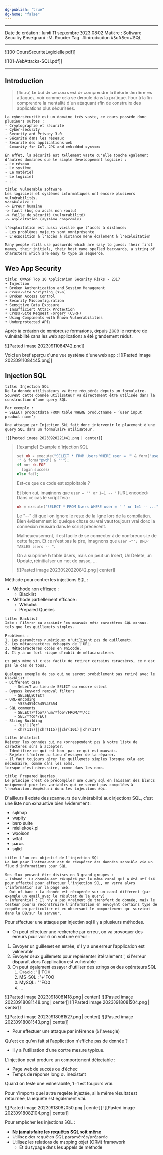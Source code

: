 ```yaml
---
dg-publish: "true"
dg-home: "false"
---
```

---

 Date de création : lundi 11 septembre 2023 08:02
 Matière : Software Security
 Enseignant : M. Roudier
 Tag : #Introduction #SoftSec #SQL 

---

![[00-CoursSecuriteLogicielle.pdf]]

![[01-WebAttacks-SQLI.pdf]]

---
## Introduction

> [!intro]
> Le but de ce cours est de comprendre la théorie derrière les attaques, voir comme cela se déroule dans la pratique. Pour à la fin comprendre la mentalité d'un attaquant afin de construire des applications plus sécurisées.
> 

```ad-info
La cybersécurité est un domaine très vaste, ce cours possède donc plusieurs suites :
- Cryptographie et sécurité
- Cyber-security
- Security and Privacy 3.0
- Sécurité dans les réseaux 
- Sécurité des applications web 
- Security for IoT, CPS and embedded systems

En effet, la sécurité est tellement vaste qu'elle touche également d'autres domaines que le simple développement logiciel :
- Le réseau
- Le système
- Le matériel
- Le logiciel
- ...
```

```ad-hint
title: Vulnerable software
Les logiciels et systèmes informatiques ont encore plusieurs vulnérabilités.
Vocabulaire :
-> Erreur humaine 
-> fault (bug ou accès non voulu) 
-> faille de sécurité (vulnérabilité) 
-> exploitation (système compromis)

l'exploitation est aussi vieille que l'accès à distance:
- Les problèmes majeurs sont omniprésente
- L'exposition à l'accès à distance mène également à l'exploitation
```

```ad-cite
Many people still use passwords which are easy to guess: their first names, their initials, their host name spelled backwards, a string of characters which are easy to type in sequence.
```

## Web App Security

```ad-info
title: OWASP Top 10 Application Security Risks - 2017
• Injection
• Broken Authentication and Session Management
• Cross-Site Scripting (XSS)
• Broken Access Control
• Security Misconfiguration
• Sensitive Data Exposure
• Insufficient Attack Protection
• Cross-Site Request Forgery (CSRF)
• Using Components with Known Vulnerabilities
• Underprotected APIs
```

Après la création de nombreuse formations, depuis 2009 le nombre de vulnérabilité dans les web applications a été grandement réduit.

![[Pasted image 20230911084742.png]]

Voici un bref aperçu d'une vue système d'une web app :
![[Pasted image 20230911084445.png]]

## Injection SQL

```ad-bug
title: Injection SQL
De la donnée utilisateurs va être récupérée depuis un formulaire.
Souvent cette donnée utilisateur va directement être utilisée dans la construction d'une query SQL.

Par exemple : 
– SELECT productdata FROM table WHERE productname = ‘user input product name’;

Une attaque par Injection SQL fait donc intervenir le placement d'une query SQL dans un formulaire utilisateur.

![[Pasted image 20230920221041.png | center]]
```


> [!example] Example d'injection SQL
> ```php
> set ok = execute("SELECT * FROM Users WHERE user = '" & form("user") & "' AND pwd =
> '" & form("pwd") & "'");
> if not ok.EOF
> 	login success
> else fail;
> ```
> Est-ce que ce code est exploitable ?
> 
> Et bien oui, imaginons que `user = "' or 1=1 -- "` (URL encoded)
> Dans ce cas le script fera :
> ```php
> ok = execute("SELECT * FROM Users WHERE user = ' ' or 1=1 -- ...")
> ```
> Le "--" dit que l'on ignore le reste de la ligne lors de la compilation. Bien évidemment ici quelque chose ou vrai vaut toujours vrai donc la connexion réussira dans le script précédent.
> 
> Malheureusement, il est facile de se connecter à de nombreux site de cette façon.
> Et ce n'est pas le pire, imaginons que `user ="'; DROP TABLES Users -- "`.
> 
> On a supprimé la table Users, mais on peut un Insert, Un Delete, un Update, réinitialiser un mot de passe, ...
> 
> ![[Pasted image 20230920220842.png | center]]

Méthode pour contrer les injections SQL :
- Méthode non efficace :
	- Blacklist
- Méthode partiellement efficace :
	- Whitelist
	- Prepared Queries

```ad-info
title: Backlist
Idée : Filtrer ou assainir les mauvais méta-caractères SQL connus, tels que les guillemets simples.

Problèmes :
1. Les paramètres numériques n'utilisent pas de guillemets.
2. Les métacaractères échappés de l'URL.
3. Métacaractères codés en Unicode.
4. Il y a un fort risque d'oubli de métacaractères

Et puis même si c'est facile de retirer certains caractères, ce n'est pas le cas de tous.

Quelques exemple de cas qui ne seront probablement pas retiré avec le blacklist :
- Different case
	- SeLecT au lieu de SELECT ou encore select
- Bypass keyword removal filters
	- SELSELECTECT
- URL-encoding
	- %53%45%4C%45%43%54
- SQL comments
	- SELECT/*foo*/num/*foo*/FROM/**/cc
	- SEL/*foo*/ECT
- String Building
	- ‘us’||’er’
	- chr(117)||chr(115)||chr(101)||chr(114)
```

```ad-info
title: Whitelist
Rejeter les données qui ne correspondent pas à votre liste de caractères sûrs à accepter.
- Identifiez ce qui est bon, pas ce qui est mauvais.
- Rejeter l'entrée au lieu d'essayer de la réparer.
- Il faut toujours gérer les guillemets simples lorsque cela est nécessaire, comme dans les noms.
lorsque c'est nécessaire, comme dans les noms.

```

```ad-todo
title: Prepared Queries
Le principe c'est de précompiler une query sql en laissant des blancs uniquement pour les variables qui ne seront pas compilées à l'exécution. Empêchant donc les injections SQL.
```


D'ailleurs il existe des scanneurs de vulnérabilité aux injections SQL, c'est une liste non exhaustive bien évidemment :
- sqlmap 
- wapity
- burp suite
- mieliekoek.pl
- wpoison
- w3af
- paros
- sqlid

```ad-info
title: L'un des objectif de l'injection SQL
Le but pour l'attaquant est de récupérer des données sensible via un flux d'informations pour SQL.

Ses flux peuvent être divisés en 3 grand groupes :
- Inband : La donnée est récupéré par le même canal qui a été utilisé pour effectué pour effectuer l'injection SQL, on verra alors l'information sur la page web.
- Out-of-band : La donnée est récupérée sur un canal différent (par exemple un email avec le résultat de la query)
- Inferential : Il n'y a pas vraiment de transfert de donnée, mais le testeur pourra reconstruire l'information en envoyant certains type de requête en particulier et en observant le comportement qui survient dans la DB/sur le serveur.

```

Pour effectuer une attaque par injection sql il y a plusieurs méthodes.

- On peut effectuer une recherche par erreur, on va provoquer des erreurs pour voir si on voit une erreur :

1. Envoyer un guillemet en entrée, s'il y a une erreur l'application est vulnérable
2. Envoyer deux guillemets pour représenter littéralement ', si l'erreur disparaît alors l'application est vulnérable
3. On peut également essayer d'utiliser des strings ou des opérateurs SQL
	1. Oracle : '||'FOO
	2. MS-SQL : '+'FOO
	3. MySQL : ' 'FOO
	4. ...

![[Pasted image 20230918081418.png | center]]
![[Pasted image 20230918081448.png | center]]
![[Pasted image 20230918081504.png | center]]

![[Pasted image 20230918081527.png | center]]
![[Pasted image 20230918081543.png | center]]

- Pour effectuer une attaque par inférence (à l'aveugle)

Qu'est ce qu'on fait si l'application n'affiche pas de donnée ?
- Il y a l'utilisation d'une contre mesure typique.

L'injection peut produire un comportement détectable :
- Page web de succès ou d'échec
- Temps de réponse long ou inexistant

Quand on teste une vulnérabilité, 1=1 est toujours vrai.

Pour n'importe quel autre requête injectée, si le même résultat est retournée, la requête est également vrai.

![[Pasted image 20230918082050.png | center]]
![[Pasted image 20230918082104.png | center]]

Pour empêcher les injections SQL :
- **Ne jamais faire les requêtes SQL soit même**
- Utilisez des requêtes SQL paramétrée/préparée 
- Utilisez les relations de mapping objet (ORM) framework
	- Et du typage dans les appels de méthode